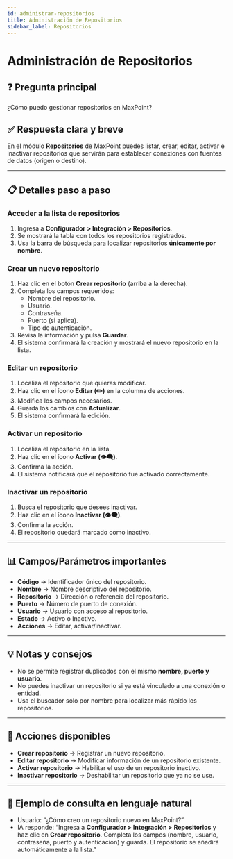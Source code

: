 ```yaml
---
id: administrar-repositorios
title: Administración de Repositorios
sidebar_label: Repositorios
---
```


# Administración de Repositorios

## ❓ Pregunta principal  
¿Cómo puedo gestionar repositorios en MaxPoint?  

## ✅ Respuesta clara y breve  
En el módulo **Repositorios** de MaxPoint puedes listar, crear, editar, activar e inactivar repositorios que servirán para establecer conexiones con fuentes de datos (origen o destino).  

---

## 📋 Detalles paso a paso  

### Acceder a la lista de repositorios
1. Ingresa a **Configurador > Integración > Repositorios**.  
2. Se mostrará la tabla con todos los repositorios registrados.  
3. Usa la barra de búsqueda para localizar repositorios **únicamente por nombre**.  

### Crear un nuevo repositorio  
1. Haz clic en el botón **Crear repositorio** (arriba a la derecha).  
2. Completa los campos requeridos:  
   - Nombre del repositorio.  
   - Usuario.  
   - Contraseña.  
   - Puerto (si aplica).  
   - Tipo de autenticación.  
3. Revisa la información y pulsa **Guardar**.  
4. El sistema confirmará la creación y mostrará el nuevo repositorio en la lista.  

### Editar un repositorio  
1. Localiza el repositorio que quieras modificar.  
2. Haz clic en el ícono **Editar (✏️)** en la columna de acciones.  
3. Modifica los campos necesarios.  
4. Guarda los cambios con **Actualizar**.  
5. El sistema confirmará la edición.  

### Activar un repositorio  
1. Localiza el repositorio en la lista.  
2. Haz clic en el ícono **Activar (👁️‍🗨️)**.  
3. Confirma la acción.  
4. El sistema notificará que el repositorio fue activado correctamente.  

### Inactivar un repositorio  
1. Busca el repositorio que desees inactivar.  
2. Haz clic en el ícono **Inactivar (👁️‍🗨️)**.  
3. Confirma la acción.  
4. El repositorio quedará marcado como inactivo.  

---

## 📊 Campos/Parámetros importantes  
- **Código** → Identificador único del repositorio.  
- **Nombre** → Nombre descriptivo del repositorio.  
- **Repositorio** → Dirección o referencia del repositorio.  
- **Puerto** → Número de puerto de conexión.  
- **Usuario** → Usuario con acceso al repositorio.  
- **Estado** → Activo o Inactivo.  
- **Acciones** → Editar, activar/inactivar.  

---

## 💡 Notas y consejos  
- No se permite registrar duplicados con el mismo **nombre, puerto y usuario**.  
- No puedes inactivar un repositorio si ya está vinculado a una conexión o entidad.  
- Usa el buscador solo por nombre para localizar más rápido los repositorios.  

---

## 🔄 Acciones disponibles  
- **Crear repositorio** → Registrar un nuevo repositorio.  
- **Editar repositorio** → Modificar información de un repositorio existente.  
- **Activar repositorio** → Habilitar el uso de un repositorio inactivo.  
- **Inactivar repositorio** → Deshabilitar un repositorio que ya no se use.  

---

## 🔗 Ejemplo de consulta en lenguaje natural  
- Usuario: “¿Cómo creo un repositorio nuevo en MaxPoint?”  
- IA responde: “Ingresa a **Configurador > Integración > Repositorios** y haz clic en **Crear repositorio**. Completa los campos (nombre, usuario, contraseña, puerto y autenticación) y guarda. El repositorio se añadirá automáticamente a la lista.”  
